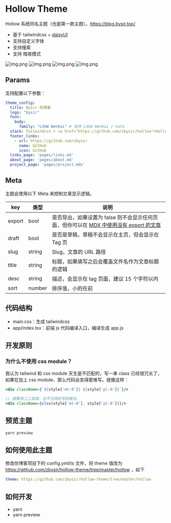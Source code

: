 # Hollow Theme

Hollow 系统同名主题（也是第一款主题）。https://blog.bysir.top/

- 基于 tailwindcss + [daisyUI](https://github.com/saadeghi/daisyui)
- 支持自定义字体
- 支持搜索
- 支持 暗夜模式

![img.png](docs/img.png)
![img.png](docs/img4.png)
![img.png](docs/img2.png)
![img.png](docs/img3.png)

## Params

支持配置以下参数：

```yaml
theme_config:
  title: Bysir 的博客
  logo: "bysir"
  font: 
    body:
      family: "LXGW WenKai" # 支持 LXGW WenKai / noto
  stack: Tailwindcss + <a href="https://github.com/zbysir/hollow">Hollow</a> + <a href="https://github.com/zbysir/gojsx">Jsx</a>
  footer_links:
    - url: https://github.com/zbysir
      name: GitHub
      icon: GitHub
  links_page: 'pages/links.md'
  about_page: 'pages/about.md'
  project_page: 'pages/project.mdx'
```

## Meta

主题会使用以下 Meta 来控制文章显示逻辑。

| key    | 类型     | 说明                                                                                                          |
|--------|--------|-------------------------------------------------------------------------------------------------------------|
| export | bool   | 是否导出，如果设置为 false 则不会显示任何页面，但你可以在 [MDX 中使用没有 export 的文章](https://gohollow.top/docs/advance/mdx/#hollowinmdx) |
| draft  | bool   | 是否是草稿，草稿不会显示在主页，但会显示在 Tag 页                                                                                 |
| slug   | string | Slug，文章的 URL 路径                                                                                             |
| title  | string | 标题，如果填写之后会覆盖文件名作为文章标题的逻辑                                                                                    |
| desc   | string | 描述，会显示在 tag 页面，建议 15 个字符以内                                                                                  |
| sort   | number | 排序值，小的在前                                                                                                    |

## 代码结构

- main.css：生成 tailwindcss
- app/index.tsx：前端 js 代码编译入口，编译生成 app.js

## 开发原则

### 为什么不使用 css module？

我认为 tailwind 和 css module 天生是不匹配的，写一串 class 已经很冗长了，如果在加上 css module，那么代码会变得更难写。就像这样：

```jsx
<div className={`${style['mt-0']} ${style['pl-0']}`}/>

// 就算用上工具类，也不见得好写到哪去。
<div className={clsx(style['mt-0'], style['pl-0'])}/>
```

## 预览主题

```bash
yarn preview
```

## 如何使用此主题

修改你博客项目下的 config.yml/ts 文件，将 theme 值改为 https://github.com/zbysir/hollow-theme/tree/master/hollow ，如下

```yaml
theme: https://github.com/zbysir/hollow-theme/tree/master/hollow
```

## 如何开发

- yarn
- yarn preview
